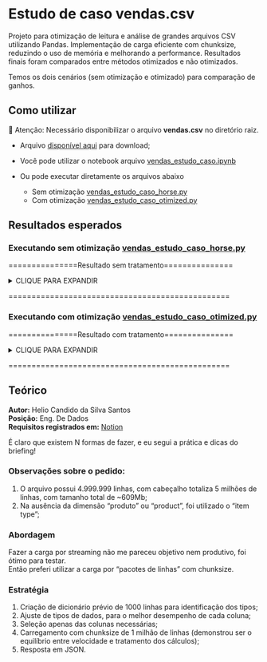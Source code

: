 # Estudo de caso vendas.csv

Projeto para otimização de leitura e análise de grandes arquivos CSV utilizando Pandas. Implementação de carga eficiente com chunksize, reduzindo o uso de memória e melhorando a performance. Resultados finais foram comparados entre métodos otimizados e não otimizados.

Temos os dois cenários (sem otimização e otimizado) para comparação de ganhos.

## Como utilizar


🚨 Atenção: Necessário disponibilizar o arquivo <b>vendas.csv</b> no diretório raiz.


- Arquivo [disponível aqui](https://www.notion.so/Testes-Engenheiro-de-Dados-30dc29e69ba74e04973ab0cd903e2920?pvs=4) para download;

- Você pode utilizar o notebook arquivo [vendas_estudo_caso.ipynb](vendas_estudo_caso.ipynb)
- Ou pode executar diretamente os arquivos abaixo 
  - Sem otimização [vendas_estudo_caso_horse.py](vendas_estudo_caso_horse.py)
  - Com otimização [vendas_estudo_caso_otimized.py](vendas_estudo_caso_otimized.py)

## Resultados esperados

### Executando sem otimização [vendas_estudo_caso_horse.py](vendas_estudo_caso_horse.py)

===============Resultado sem tratamento===============

<details>
  <summary>CLIQUE PARA EXPANDIR</summary>

```json
Início = CPU: 0.0% | Memória RAM: 86.37 MB
<class 'pandas.core.frame.DataFrame'>
RangeIndex: 5000000 entries, 0 to 4999999
Data columns (total 14 columns):
 #   Column          Dtype  
---  ------          -----  
 0   Region          object 
 1   Country         object 
 2   Item Type       object 
 3   Sales Channel   object 
 4   Order Priority  object 
 5   Order Date      object 
 6   Order ID        int64  
 7   Ship Date       object 
 8   Units Sold      int64  
 9   Unit Price      float64
 10  Unit Cost       float64
 11  Total Revenue   float64
 12  Total Cost      float64
 13  Total Profit    float64
dtypes: float64(5), int64(2), object(7)
memory usage: 2.4 GB
```

</details>

================================================

### Executando com otimização [vendas_estudo_caso_otimized.py](vendas_estudo_caso_otimized.py)

===============Resultado com tratamento===============

<details>
  <summary>CLIQUE PARA EXPANDIR</summary>

```json
Início = CPU: 0.0% | Memória RAM: 87.20 MB
<class 'pandas.core.frame.DataFrame'>
RangeIndex: 1000000 entries, 4000000 to 4999999
Data columns (total 8 columns):
 #   Column         Non-Null Count    Dtype         
---  ------         --------------    -----         
 0   region         1000000 non-null  category      
 1   country        1000000 non-null  category      
 2   item_type      1000000 non-null  category      
 3   sales_channel  1000000 non-null  category      
 4   order_date     1000000 non-null  datetime64[ns]
 5   units_sold     1000000 non-null  int16         
 6   total_revenue  1000000 non-null  float64       
 7   year_month     1000000 non-null  period[M]     
dtypes: category(4), datetime64[ns](1), float64(1), int16(1), period[M](1)
memory usage: 29.6 MB
{
    "produto_mais_vendido_por_canal": [
        {
            "units_sold": 1044443977,
            "sales_channel": "Offline",
            "item_type": "Cereal"
        },
        {
            "units_sold": 1044143121,
            "sales_channel": "Online",
            "item_type": "Snacks"
        }
    ],
    "maior_volume_vendas_pais_regiao": {
        "0": 36343889144.909996,
        "1": "Sub-Saharan Africa",
        "2": "Rwanda"
    },
    "media_vendas_mensais_por_produto": [
        {
            "item_type": "Baby Food",
            "average_monthly_units_sold": 193798103.15503877
        },
        {
            "item_type": "Beverages",
            "average_monthly_units_sold": 193798103.15503877
        },
        {
            "item_type": "Cereal",
            "average_monthly_units_sold": 193798103.15503877
        },
        {
            "item_type": "Clothes",
            "average_monthly_units_sold": 193798103.15503877
        },
        {
            "item_type": "Cosmetics",
            "average_monthly_units_sold": 193798103.15503877
        },
        {
            "item_type": "Fruits",
            "average_monthly_units_sold": 193798103.15503877
        },
        {
            "item_type": "Household",
            "average_monthly_units_sold": 193798103.15503877
        },
        {
            "item_type": "Meat",
            "average_monthly_units_sold": 193798103.15503877
        },
        {
            "item_type": "Office Supplies",
            "average_monthly_units_sold": 193798103.15503877
        },
        {
            "item_type": "Personal Care",
            "average_monthly_units_sold": 193798103.15503877
        },
        {
            "item_type": "Snacks",
            "average_monthly_units_sold": 193798103.15503877
        },
        {
            "item_type": "Vegetables",
            "average_monthly_units_sold": 193798103.15503877
        }
    ]
}
35.77 segundos. CPU: 0.0% | Memória RAM: 113.08 MB | Uso Memória RAM: 25.88

Process finished with exit code 0
```

</details>

================================================

## Teórico

**Autor:** Helio Candido da Silva Santos  
**Posição:** Eng. De Dados  
**Requisitos registrados em:** [Notion](https://www.notion.so/Testes-Engenheiro-de-Dados-30dc29e69ba74e04973ab0cd903e2920?pvs=4)  

É claro que existem N formas de fazer, e eu segui a prática e dicas do briefing!

### Observações sobre o pedido:
1. O arquivo possui 4.999.999 linhas, com cabeçalho totaliza 5 milhões de linhas, com tamanho total de ~609Mb;
2. Na ausência da dimensão “produto” ou “product”, foi utilizado o “item type”;

### Abordagem
Fazer a carga por streaming não me pareceu objetivo nem produtivo, foi ótimo para testar.  
Então preferi utilizar a carga por “pacotes de linhas” com chunksize. 

### Estratégia
1. Criação de dicionário prévio de 1000 linhas para identificação dos tipos;
2. Ajuste de tipos de dados, para o melhor desempenho de cada coluna;
3. Seleção apenas das colunas necessárias;
4. Carregamento com chunksize de 1 milhão de linhas (demonstrou ser o equilíbrio entre velocidade e tratamento dos cálculos);
5. Resposta em JSON.



